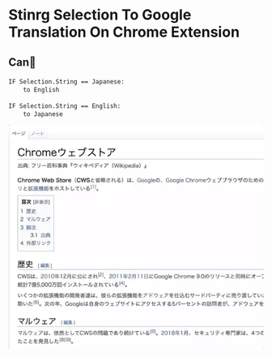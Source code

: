 # Stinrg Selection To Google Translation On Chrome Extension

## Can🤗

```
IF Selection.String == Japanese:
    to English

IF Selection.String == English:
    to Japanese
```

![realtime_translate.gif](realtime_translate.gif)